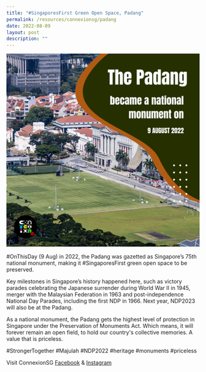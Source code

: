 ```yaml
---
title: "#SingaporesFirst Green Open Space, Padang"
permalink: /resources/connexionsg/padang
date: 2022-08-09
layout: post
description: ""
---
```

![](/images/connexionsg/2022/The%20Padang%20national%20monument.png)


#OnThisDay (9 Aug) in 2022, the Padang was gazetted as Singapore’s 75th national monument, making it #SingaporesFirst green open space to be preserved.

Key milestones in Singapore’s history happened here, such as victory parades celebrating the Japanese surrender during World War II in 1945, merger with the Malaysian Federation in 1963 and post-independence National Day Parades, including the first NDP in 1966. Next year, NDP2023 will also be at the Padang.

As a national monument, the Padang gets the highest level of protection in Singapore under the Preservation of Monuments Act. Which means, it will forever remain an open field, to hold our country's collective memories. A value that is priceless.

#StrongerTogether #Majulah #NDP2022 #heritage #monuments #priceless


Visit ConnexionSG [Facebook](https://www.facebook.com/ConnexionSG) & [Instagram](https://www.instagram.com/connexionsg/)